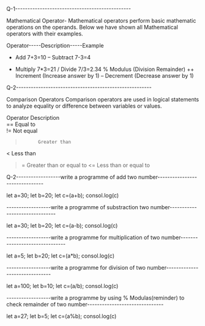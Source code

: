 Q-1-----------------------------------------------

Mathematical Operator-
Mathematical operators perform basic mathematic operations on the operands. Below we have shown all Mathematical operators with their examples.

Operator-----Description-----Example<br>
+	Add	7+3=10
–	Subtract	7-3=4
*	Multiply	7*3=21
/	Divide	7/3=2.34
%	Modulus (Division Remainder)
++	Increment (Increase answer by 1)
– 	Decrement (Decrease answer by 1)	

Q-2-------------------------------------------------------

Comparison Operators
Comparison operators are used in logical statements to analyze equality or difference between variables or values.

Operator	Description<br>
==	        Equal to<br>
!=	        Not equal
>	        Greater than
<	        Less than
>=	        Greater than or equal to
<=	        Less than or equal to

Q-2------------------write a programme of add two number-------------------------------

let a=30;
let b=20;
let c=(a+b);
consol.log(c)

------------------write a programme of substraction two number-------------------------------

let a=30;
let b=20;
let c=(a-b);
consol.log(c)

------------------write a programme for multiplication of two number-------------------------------

let a=5;
let b=20;
let c=(a*b);
consol.log(c)

------------------write a programme for division of two number-------------------------------

let a=100;
let b=10;
let c=(a/b);
consol.log(c)

------------------write a programme by using % Modulas(reminder) to check remainder of two number-------------------------------

let a=27;
let b=5;
let c=(a%b);
consol.log(c)



